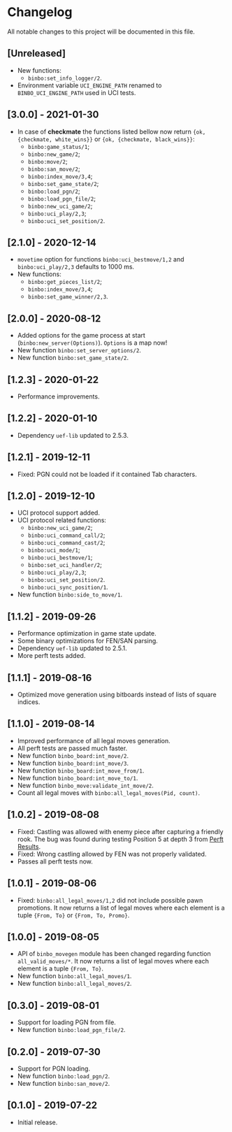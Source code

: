 # Changelog

All notable changes to this project will be documented in this file.

## [Unreleased]

- New functions:
  - `binbo:set_info_logger/2`.
- Environment variable `UCI_ENGINE_PATH` renamed to `BINBO_UCI_ENGINE_PATH` used in UCI tests.

## [3.0.0] - 2021-01-30

- In case of **checkmate** the functions listed bellow now return `{ok, {checkmate, white_wins}}` or `{ok, {checkmate, black_wins}}`:
  - `binbo:game_status/1`;
  - `binbo:new_game/2`;
  - `binbo:move/2`;
  - `binbo:san_move/2`;
  - `binbo:index_move/3,4`;
  - `binbo:set_game_state/2`;
  - `binbo:load_pgn/2`;
  - `binbo:load_pgn_file/2`;
  - `binbo:new_uci_game/2`;
  - `binbo:uci_play/2,3`;
  - `binbo:uci_set_position/2`.

## [2.1.0] - 2020-12-14

- `movetime` option for functions `binbo:uci_bestmove/1,2` and `binbo:uci_play/2,3` defaults to 1000 ms.
- New functions:
  - `binbo:get_pieces_list/2`;
  - `binbo:index_move/3,4`;
  - `binbo:set_game_winner/2,3`.

## [2.0.0] - 2020-08-12

- Added options for the game process at start (`binbo:new_server(Options)`). `Options` is a map now!
- New function `binbo:set_server_options/2`.
- New function `binbo:set_game_state/2`.

## [1.2.3] - 2020-01-22

- Performance improvements.

## [1.2.2] - 2020-01-10

- Dependency `uef-lib` updated to 2.5.3.

## [1.2.1] - 2019-12-11

- Fixed: PGN could not be loaded if it contained Tab characters.

## [1.2.0] - 2019-12-10

- UCI protocol support added.
- UCI protocol related functions:
  - `binbo:new_uci_game/2`;
  - `binbo:uci_command_call/2`;
  - `binbo:uci_command_cast/2`;
  - `binbo:uci_mode/1`;
  - `binbo:uci_bestmove/1`;
  - `binbo:set_uci_handler/2`;
  - `binbo:uci_play/2,3`;
  - `binbo:uci_set_position/2`.
  - `binbo:uci_sync_position/1`.
- New function `binbo:side_to_move/1`.

## [1.1.2] - 2019-09-26

- Performance optimization in game state update.
- Some binary optimizations for FEN/SAN parsing.
- Dependency `uef-lib` updated to 2.5.1.
- More perft tests added.

## [1.1.1] - 2019-08-16

- Optimized move generation using bitboards instead of lists of square indices.

## [1.1.0] - 2019-08-14

- Improved performance of all legal moves generation.
- All perft tests are passed much faster.
- New function `binbo_board:int_move/2`.
- New function `binbo_board:int_move/3`.
- New function `binbo_board:int_move_from/1`.
- New function `binbo_board:int_move_to/1`.
- New function `binbo_move:validate_int_move/2`.
- Count all legal moves with `binbo:all_legal_moves(Pid, count)`.

## [1.0.2] - 2019-08-08

- Fixed: Castling was allowed with enemy piece after capturing a friendly rook. The bug was found during testing Position 5 at depth 3 from [Perft Results](https://www.chessprogramming.org/Perft_Results).
- Fixed: Wrong castling allowed by FEN was not properly validated.
- Passes all perft tests now.

## [1.0.1] - 2019-08-06

- Fixed: `binbo:all_legal_moves/1,2` did not include possible pawn promotions. It now returns a list of legal moves where each element is a tuple `{From, To}` or `{From, To, Promo}`.

## [1.0.0] - 2019-08-05

- API of `binbo_movegen` module has been changed regarding function `all_valid_moves/*`. It now returns a list of legal moves where each element is a tuple `{From, To}`.
- New function `binbo:all_legal_moves/1`.
- New function `binbo:all_legal_moves/2`.

## [0.3.0] - 2019-08-01

- Support for loading PGN from file.
- New function `binbo:load_pgn_file/2`.

## [0.2.0] - 2019-07-30

- Support for PGN loading.
- New function `binbo:load_pgn/2`.
- New function `binbo:san_move/2`.

## [0.1.0] - 2019-07-22

- Initial release.
